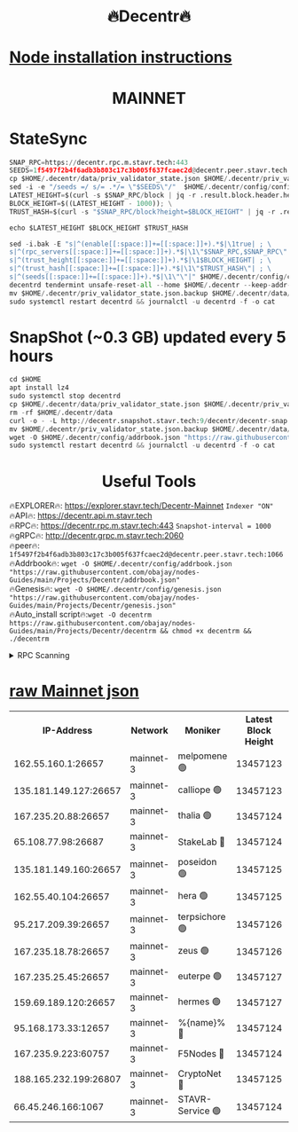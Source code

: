 <h1 align="center"> 🔥Decentr🔥</h1>

[Node installation instructions](https://github.com/obajay/nodes-Guides/tree/main/Projects/Decentr)
=
<h1 align="center"> MAINNET</h1>

# StateSync
```python
SNAP_RPC=https://decentr.rpc.m.stavr.tech:443
SEEDS=1f5497f2b4f6adb3b803c17c3b005f637fcaec2d@decentr.peer.stavr.tech:1066
cp $HOME/.decentr/data/priv_validator_state.json $HOME/.decentr/priv_validator_state.json.backup
sed -i -e "/seeds =/ s/= .*/= \"$SEEDS\"/"  $HOME/.decentr/config/config.toml
LATEST_HEIGHT=$(curl -s $SNAP_RPC/block | jq -r .result.block.header.height); \
BLOCK_HEIGHT=$((LATEST_HEIGHT - 1000)); \
TRUST_HASH=$(curl -s "$SNAP_RPC/block?height=$BLOCK_HEIGHT" | jq -r .result.block_id.hash)

echo $LATEST_HEIGHT $BLOCK_HEIGHT $TRUST_HASH

sed -i.bak -E "s|^(enable[[:space:]]+=[[:space:]]+).*$|\1true| ; \
s|^(rpc_servers[[:space:]]+=[[:space:]]+).*$|\1\"$SNAP_RPC,$SNAP_RPC\"| ; \
s|^(trust_height[[:space:]]+=[[:space:]]+).*$|\1$BLOCK_HEIGHT| ; \
s|^(trust_hash[[:space:]]+=[[:space:]]+).*$|\1\"$TRUST_HASH\"| ; \
s|^(seeds[[:space:]]+=[[:space:]]+).*$|\1\"\"|" $HOME/.decentr/config/config.toml
decentrd tendermint unsafe-reset-all --home $HOME/.decentr --keep-addr-book
mv $HOME/.decentr/priv_validator_state.json.backup $HOME/.decentr/data/priv_validator_state.json
sudo systemctl restart decentrd && journalctl -u decentrd -f -o cat
```
# SnapShot (~0.3 GB) updated every 5 hours
```python
cd $HOME
apt install lz4
sudo systemctl stop decentrd
cp $HOME/.decentr/data/priv_validator_state.json $HOME/.decentr/priv_validator_state.json.backup
rm -rf $HOME/.decentr/data
curl -o - -L http://decentr.snapshot.stavr.tech:9/decentr/decentr-snap.tar.lz4 | lz4 -c -d - | tar -x -C $HOME/.decentr --strip-components 2
mv $HOME/.decentr/priv_validator_state.json.backup $HOME/.decentr/data/priv_validator_state.json
wget -O $HOME/.decentr/config/addrbook.json "https://raw.githubusercontent.com/obajay/nodes-Guides/main/Projects/Decentr/addrbook.json"
sudo systemctl restart decentrd && journalctl -u decentrd -f -o cat
```

 <h1 align="center"> Useful Tools</h1>

🔥EXPLORER🔥:     https://explorer.stavr.tech/Decentr-Mainnet        `Indexer "ON"` \
🔥API🔥:          https://decentr.api.m.stavr.tech \
🔥RPC🔥:          https://decentr.rpc.m.stavr.tech:443              `Snapshot-interval = 1000` \
🔥gRPC🔥:         http://decentr.grpc.m.stavr.tech:2060 \
🔥peer🔥:         `1f5497f2b4f6adb3b803c17c3b005f637fcaec2d@decentr.peer.stavr.tech:1066` \
🔥Addrbook🔥:  `wget -O $HOME/.decentr/config/addrbook.json "https://raw.githubusercontent.com/obajay/nodes-Guides/main/Projects/Decentr/addrbook.json"` \
🔥Genesis🔥:  `wget -O $HOME/.decentr/config/genesis.json "https://raw.githubusercontent.com/obajay/nodes-Guides/main/Projects/Decentr/genesis.json"` \
🔥Auto_install script🔥:`wget -O decentrm https://raw.githubusercontent.com/obajay/nodes-Guides/main/Projects/Decentr/decentrm && chmod +x decentrm && ./decentrm`

<details>
<summary>RPC Scanning</summary>

<h2 align="center"> We scan nodes in real time every 4 hours. And we provide the final result of RPC endpoints.
We cannot influence the operation of these nodes in any way. </h2>


```python
If Voting Power is higher than 0 --> then the Node is a validator of the network and may be subject to attack and be a potential threat to the chain.
```
```python
We marked such validators with a red symbol
```

</details>

[raw Mainnet json](https://rpc-check.decentrm.stavr.tech/decentrm/rpc-decentrm-result.json)
=



<table><tr><th>IP-Address</th><th>Network</th><th>Moniker</th><th>Latest Block Height</th><th>Earliest Block Height</th><th>Catching Up</th><th>Tx Index</th><th>Voting Power</th><th>Scan Time</th></tr><tr><td>162.55.160.1:26657</td><td>mainnet-3</td><td>melpomene 🟢</td><td>13457123</td><td>1688950</td><td>False</td><td>on</td><td>0</td><td>2024-03-23T19:52:59.806868658UTC</td></tr><tr><td>135.181.149.127:26657</td><td>mainnet-3</td><td>calliope 🟢</td><td>13457123</td><td>1688950</td><td>False</td><td>on</td><td>0</td><td>2024-03-23T19:53:04.175950442UTC</td></tr><tr><td>167.235.20.88:26657</td><td>mainnet-3</td><td>thalia 🟢</td><td>13457124</td><td>1688950</td><td>False</td><td>on</td><td>0</td><td>2024-03-23T19:53:07.417721784UTC</td></tr><tr><td>65.108.77.98:26687</td><td>mainnet-3</td><td>StakeLab 🔴</td><td>13457124</td><td>1688950</td><td>False</td><td>on</td><td>5452318</td><td>2024-03-23T19:53:07.714335047UTC</td></tr><tr><td>135.181.149.160:26657</td><td>mainnet-3</td><td>poseidon 🟢</td><td>13457125</td><td>1688950</td><td>False</td><td>on</td><td>0</td><td>2024-03-23T19:53:12.085627862UTC</td></tr><tr><td>162.55.40.104:26657</td><td>mainnet-3</td><td>hera 🟢</td><td>13457125</td><td>1688950</td><td>False</td><td>on</td><td>0</td><td>2024-03-23T19:53:12.589461174UTC</td></tr><tr><td>95.217.209.39:26657</td><td>mainnet-3</td><td>terpsichore 🟢</td><td>13457126</td><td>1688950</td><td>False</td><td>on</td><td>0</td><td>2024-03-23T19:53:16.961988668UTC</td></tr><tr><td>167.235.18.78:26657</td><td>mainnet-3</td><td>zeus 🟢</td><td>13457126</td><td>1688950</td><td>False</td><td>on</td><td>0</td><td>2024-03-23T19:53:21.246698674UTC</td></tr><tr><td>167.235.25.45:26657</td><td>mainnet-3</td><td>euterpe 🟢</td><td>13457127</td><td>1688950</td><td>False</td><td>on</td><td>0</td><td>2024-03-23T19:53:23.486075786UTC</td></tr><tr><td>159.69.189.120:26657</td><td>mainnet-3</td><td>hermes 🟢</td><td>13457127</td><td>1688950</td><td>False</td><td>on</td><td>0</td><td>2024-03-23T19:53:25.727674404UTC</td></tr><tr><td>95.168.173.33:12657</td><td>mainnet-3</td><td>%{name}% 🔴</td><td>13457124</td><td>8964001</td><td>False</td><td>on</td><td>4280800</td><td>2024-03-23T19:53:04.977094432UTC</td></tr><tr><td>167.235.9.223:60757</td><td>mainnet-3</td><td>F5Nodes 🔴</td><td>13457124</td><td>12380001</td><td>False</td><td>off</td><td>562</td><td>2024-03-23T19:53:05.180605117UTC</td></tr><tr><td>188.165.232.199:26807</td><td>mainnet-3</td><td>CryptoNet 🔴</td><td>13457125</td><td>13242001</td><td>False</td><td>off</td><td>916429</td><td>2024-03-23T19:53:12.369779589UTC</td></tr><tr><td>66.45.246.166:1067</td><td>mainnet-3</td><td>STAVR-Service 🟢</td><td>13457124</td><td>13455001</td><td>False</td><td>on</td><td>0</td><td>2024-03-23T19:53:04.703765052UTC</td></tr></table>

